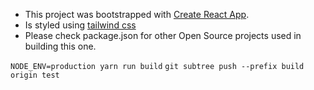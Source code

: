 - This project was bootstrapped with [Create React App](https://github.com/facebook/create-react-app).
- Is styled using [tailwind css](https://tailwindcss.com/)
- Please check package.json for other Open Source projects used in building this one.

`NODE_ENV=production yarn run build`
`git subtree push --prefix build origin test`
